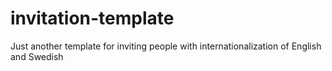 # invitation-template
Just another template for inviting people with internationalization of English and Swedish
